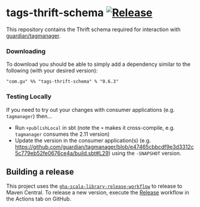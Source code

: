 # tags-thrift-schema [![Release](https://github.com/guardian/tags-thrift-schema/actions/workflows/release.yml/badge.svg)](https://github.com/guardian/tags-thrift-schema/actions/workflows/release.yml)

This repository contains the Thrift schema required for interaction with [guardian/tagmanager](https://github.com/guardian/tagmanager).

### Downloading
To download you should be able to simply add a dependency similar to the following (with your desired version):

`"com.gu" %% "tags-thrift-schema" % "0.6.3"`

### Testing Locally

If you need to try out your changes with consumer applications (e.g. `tagmanager`) then...

- Run `+publishLocal` in sbt (note the `+` makes it cross-compile, e.g. `tagmanager` consumes the 2.11 version)
- Update the version in the consumer application(s) (e.g. https://github.com/guardian/tagmanager/blob/e47465cbbcdf9e3d3312c5c779eb52fe0676ce4a/build.sbt#L29) using the `-SNAPSHOT` version.

## Building a release

This project uses the [`gha-scala-library-release-workflow`](https://github.com/guardian/gha-scala-library-release-workflow)
to release to Maven Central. To release a new version, execute the
[Release](https://github.com/guardian/tags-thrift-schema/actions/workflows/release.yml)
workflow in the Actions tab on GitHub.
